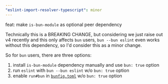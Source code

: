 ```yaml
---
"eslint-import-resolver-typescript": minor
---
```


feat: make `is-bun-module` as optional peer dependency

Technically this is a BREAKING CHANGE, but considering we just raise out v4 recently and this only affects `bun` users, `bun --bun eslint` even works without this dependency, so I'd consider this as a minor change.

So for `bun` users, there are three options:

1. install `is-bun-module` dependency manually and use `bun: true` option
2. run `eslint` with `bun --bun eslint` w/o `bun: true` option
3. enable `run#bun` in [`bunfig.toml`](https://bun.sh/docs/runtime/bunfig#run-bun-auto-alias-node-to-bun) w/o `bun: true` option
